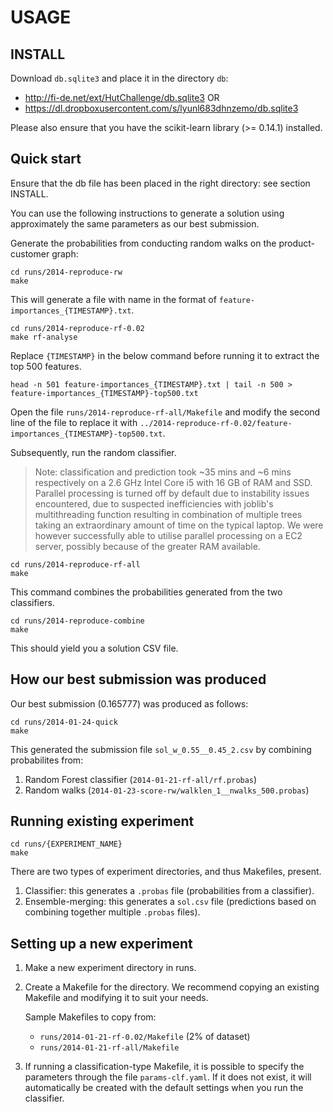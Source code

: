 USAGE
=======

INSTALL
-------
Download `db.sqlite3` and place it in the directory `db`:
- http://fi-de.net/ext/HutChallenge/db.sqlite3 OR
- https://dl.dropboxusercontent.com/s/lyunl683dhnzemo/db.sqlite3

Please also ensure that you have the scikit-learn library (>= 0.14.1) installed.


Quick start
-----------
Ensure that the db file has been placed in the right directory: see section INSTALL.

You can use the following instructions to generate a solution using
approximately the same parameters as our best submission.

Generate the probabilities from conducting random walks on the product-customer
graph:

```
cd runs/2014-reproduce-rw
make
```

This will generate a file with name in the format of
`feature-importances_{TIMESTAMP}.txt`.

```
cd runs/2014-reproduce-rf-0.02
make rf-analyse
```

Replace `{TIMESTAMP}` in the below command before running it
to extract the top 500 features.

```
head -n 501 feature-importances_{TIMESTAMP}.txt | tail -n 500 > feature-importances_{TIMESTAMP}-top500.txt
```

Open the file `runs/2014-reproduce-rf-all/Makefile` and modify the second line of the file
to replace it with `../2014-reproduce-rf-0.02/feature-importances_{TIMESTAMP}-top500.txt`.

Subsequently, run the random classifier.

> Note: classification and prediction took ~35 mins and ~6 mins respectively on
> a 2.6 GHz Intel Core i5 with 16 GB of RAM and SSD. Parallel processing is
> turned off by default due to instability issues encountered, due to suspected
> inefficiencies with joblib's multithreading function resulting in combination
> of multiple trees taking an extraordinary amount of time on the typical
> laptop. We were however successfully able to utilise parallel processing on a
> EC2 server, possibly because of the greater RAM available.

```
cd runs/2014-reproduce-rf-all
make
```

This command combines the probabilities generated from the two classifiers.

```
cd runs/2014-reproduce-combine
make
```

This should yield you a solution CSV file.


How our best submission was produced
------------------------------------

Our best submission (0.165777) was produced as follows:
```
cd runs/2014-01-24-quick
make
```

This generated the submission file `sol_w_0.55__0.45_2.csv` by combining probabilites from:
1. Random Forest classifier (`2014-01-21-rf-all/rf.probas`)
2. Random walks (`2014-01-23-score-rw/walklen_1__nwalks_500.probas`)


Running existing experiment
---------------------------

```
cd runs/{EXPERIMENT_NAME}
make
```

There are two types of experiment directories, and thus Makefiles, present.

1. Classifier: this generates a `.probas` file (probabilities from a classifier).
2. Ensemble-merging: this generates a `sol.csv` file (predictions based on combining together multiple `.probas` files).

Setting up a new experiment
---------------------------
1. Make a new experiment directory in runs.
2. Create a Makefile for the directory. We recommend copying an existing
Makefile and modifying it to suit your needs.

    Sample Makefiles to copy from:
    - `runs/2014-01-21-rf-0.02/Makefile` (2% of dataset)
    - `runs/2014-01-21-rf-all/Makefile`
    
3. If running a classification-type Makefile, it is possible to specify the
parameters through the file `params-clf.yaml`. If it does not exist, it will
automatically be created with the default settings when you run the classifier.
